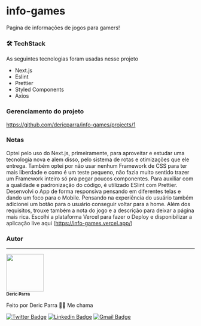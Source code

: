 # info-games
Pagina de informações de jogos para gamers!

### 🛠 TechStack

As seguintes tecnologias foram usadas nesse projeto

- Next.js
- Eslint
- Prettier
- Styled Components
- Axios


### Gerenciamento do projeto

https://github.com/dericparra/info-games/projects/1


### Notas

Optei pelo uso do Next.js, primeiramente, para aproveitar e estudar uma tecnologia nova e alem disso, pelo sistema de rotas e otimizações que ele entrega.
Também optei por não usar nenhum Framework de CSS para ter mais liberdade e como é um teste pequeno, não fazia muito sentido trazer um Framework inteiro só pra pegar poucos componentes.
Para auxiliar com a qualidade e padronização do código, é utilizado ESlint com Prettier.
Desenvolvi o App de forma responsiva pensando em diferentes telas e dando um foco para o Mobile.
Pensando na experiência do usuário também adicionei um botão para o usuário conseguir voltar para a home.
Além dos requisitos, trouxe também a nota do jogo e a descrição para deixar a página mais rica.
Escolhi a plataforma Vercel para fazer o Deploy e disponibilizar a aplicação live aqui (https://info-games.vercel.app/)

### Autor
---

<a href="https://www.linkedin.com/in/deric-parra/">
 <img src="https://avatars.githubusercontent.com/u/47975655?v=4" width="100px;" alt=""/>
 <br />
 <sub><b>Deric Parra</b></sub></a> <a href="https://www.linkedin.com/in/deric-parra/"></a>


Feito por Deric Parra 👋🏽 Me chama

[![Twitter Badge](https://img.shields.io/badge/-@ParraDeric-1ca0f1?style=flat-square&labelColor=1ca0f1&logo=twitter&logoColor=white&link=https://twitter.com/ParraDeric)](https://twitter.com/ParraDeric) [![Linkedin Badge](https://img.shields.io/badge/-Deric-blue?style=flat-square&logo=Linkedin&logoColor=white&link=https://www.linkedin.com/in/deric-parra/)](https://www.linkedin.com/in/deric-parra/) 
[![Gmail Badge](https://img.shields.io/badge/-parradeko@gmail.com-c14438?style=flat-square&logo=Gmail&logoColor=white&link=mailto:parradeko@gmail.com)](mailto:parradeko@gmail.com)
